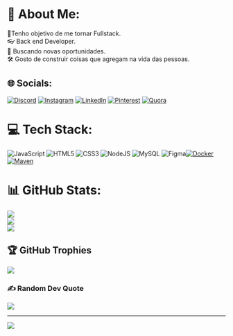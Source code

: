 # 💫 About Me:
🥇Tenho objetivo de me tornar Fullstack.<br>👓 Back end Developer.<br>🔎 Buscando novas oportunidades.<br>🛠  Gosto de construir coisas que agregam na vida das pessoas.   


## 🌐 Socials:
[![Discord](https://img.shields.io/badge/Discord-%237289DA.svg?logo=discord&logoColor=white)](https://discord.gg/Gustavo_Brito#0574) [![Instagram](https://img.shields.io/badge/Instagram-%23E4405F.svg?logo=Instagram&logoColor=white)](https://instagram.com/gustavo_.brito) [![LinkedIn](https://img.shields.io/badge/LinkedIn-%230077B5.svg?logo=linkedin&logoColor=white)](https://www.linkedin.com/in/gustavo-brito2000) [![Pinterest](https://img.shields.io/badge/Pinterest-%23E60023.svg?logo=Pinterest&logoColor=white)](https://pinterest.com/@gserafio1132) [![Quora](https://img.shields.io/badge/Quora-%23B92B27.svg?logo=Quora&logoColor=white)](https://quora.com/profile/Gustavo_Serafio)

# 💻 Tech Stack:
![JavaScript](https://img.shields.io/badge/javascript-%23323330.svg?style=plastic&logo=javascript&logoColor=%23F7DF1E) ![HTML5](https://img.shields.io/badge/html5-%23E34F26.svg?style=plastic&logo=html5&logoColor=white) ![CSS3](https://img.shields.io/badge/css3-%231572B6.svg?style=plastic&logo=css3&logoColor=white) ![NodeJS](https://img.shields.io/badge/node.js-6DA55F?style=plastic&logo=node.js&logoColor=white) ![MySQL](https://img.shields.io/badge/mysql-%2300f.svg?style=plastic&logo=mysql&logoColor=white) 	![Figma](https://img.shields.io/badge/figma-%23F24E1E.svg?style=plastic&logo=figma&logoColor=white)[![Docker](https://badgen.net/badge/icon/docker?icon=docker&label)](https://https://docker.com/) [![Maven](https://badgen.net/badge/icon/maven?icon=maven&label)](https://https://maven.apache.org/)
# 📊 GitHub Stats:
![](https://github-readme-stats.vercel.app/api?username=GustavonBrito&theme=dracula&hide_border=false&include_all_commits=true&count_private=true)<br/>
![](https://github-readme-streak-stats.herokuapp.com/?user=GustavonBrito&theme=dracula&hide_border=false)<br/>
![](https://github-readme-stats.vercel.app/api/top-langs/?username=GustavonBrito&theme=dracula&hide_border=false&include_all_commits=true&count_private=true&layout=compact)

## 🏆 GitHub Trophies
![](https://github-profile-trophy.vercel.app/?username=GustavonBrito&theme=radical&no-frame=false&no-bg=false&margin-w=4)

### ✍️ Random Dev Quote
![](https://quotes-github-readme.vercel.app/api?type=horizontal&theme=radical)

---
[![](https://visitcount.itsvg.in/api?id=GustavonBrito&icon=0&color=0)](https://visitcount.itsvg.in)

<!-- Proudly created with GPRM ( https://gprm.itsvg.in ) -->
